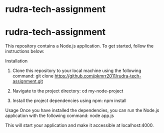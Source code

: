 # rudra-tech-assignment


# rudra-tech-assignment
This repository contains a Node.js application. To get started, follow the instructions below:

Installation
1. Clone this repository to your local machine using the following command:
git clone https://github.com/pkmrr2011/rudra-tech-assignment.git

2. Navigate to the project directory:
cd my-node-project

3. Install the project dependencies using npm:
npm install

Usage
Once you have installed the dependencies, you can run the Node.js application with the following command:
node app.js

This will start your application and make it accessible at localhost:4000.
